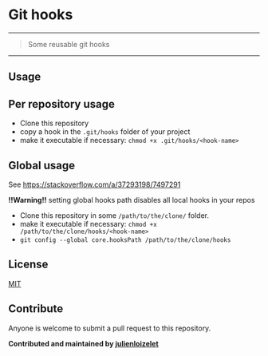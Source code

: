 # Git hooks

---
> Some reusable git hooks
---


## Usage

## Per repository usage

- Clone this repository
- copy a hook in the `.git/hooks` folder of your project
- make it executable if necessary: `chmod +x .git/hooks/<hook-name>`

## Global usage

See https://stackoverflow.com/a/37293198/7497291

**!!Warning!!** setting global hooks path disables all local hooks in your repos

- Clone this repository in some `/path/to/the/clone/` folder.
- make it executable if necessary: `chmod +x /path/to/the/clone/hooks/<hook-name>`
- `git config --global core.hooksPath /path/to/the/clone/hooks`



## License

[MIT](LICENSE)

## Contribute

Anyone is welcome to submit a pull request to this repository.


**Contributed and maintained by [julienloizelet](https://github.com/julienloizelet)**
